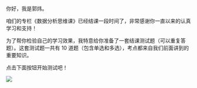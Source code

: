 你好，我是郭炜。

咱们的专栏《数据分析思维课》已经结课一段时间了，非常感谢你一直以来的认真学习和支持！

为了帮你检验自己的学习效果，我特意给你准备了一套结课测试题（可以重复答题）。这套测试题一共有 10 道题（包含单选和多选），考点都来自我们前面讲到的重要知识。

点击下面按钮开始测试吧！

[![](https://static001.geekbang.org/resource/image/28/a4/28d1be62669b4f3cc01c36466bf811a4.png?wh=1142*201)](http://time.geekbang.org/quiz/intro?act_id=1627&exam_id=4008)